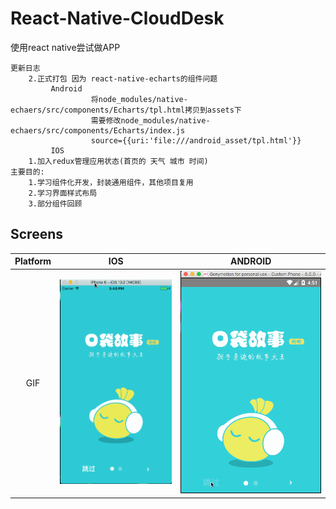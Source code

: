 # React-Native-CloudDesk
使用react native尝试做APP

    更新日志
        2.正式打包 因为 react-native-echarts的组件问题 
             Android   
                      将node_modules/native-echaers/src/components/Echarts/tpl.html拷贝到assets下
                      需要修改node_modules/native-echaers/src/components/Echarts/index.js
                      source={{uri:'file:///android_asset/tpl.html'}}
             IOS         
        1.加入redux管理应用状态(首页的 天气 城市 时间)
    主要目的:
        1.学习组件化开发，封装通用组件，其他项目复用
        2.学习界面样式布局
        3.部分组件回顾
## Screens

| Platform| IOS     | ANDROID
| :------:| :-------: | :-------: 
| GIF|  ![ios app](https://github.com/LancCJ/github-project-docs/raw/master/doc/react-native-clouddesk/IOS_APP.gif) |![Android app](https://github.com/LancCJ/github-project-docs/raw/master/doc/react-native-clouddesk/ANDROID_APP.gif)    |   
        
